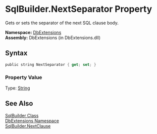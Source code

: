 SqlBuilder.NextSeparator Property
=================================
Gets or sets the separator of the next SQL clause body.

**Namespace:** [DbExtensions][1]  
**Assembly:** DbExtensions (in DbExtensions.dll)

Syntax
------

```csharp
public string NextSeparator { get; set; }
```

### Property Value
Type: [String][2]

See Also
--------
[SqlBuilder Class][3]  
[DbExtensions Namespace][1]  
[SqlBuilder.NextClause][4]  

[1]: ../README.md
[2]: http://msdn.microsoft.com/en-us/library/s1wwdcbf
[3]: README.md
[4]: NextClause.md